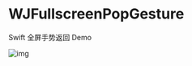 # WJFullscreenPopGesture
Swift 全屏手势返回 Demo



![img](http://img2.ph.126.net/dtnK7ddLML8IkWhOexi64w==/6632589489792109070.gif)
